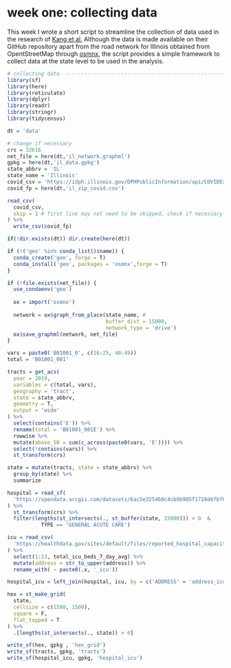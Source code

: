 # week one: collecting data 
This week I wrote a short script to streamline the collection of data used in the research of [Kang et al.](https://github.com/cybergis/COVID-19AccessibilityNotebook) Although the data is made available on their GitHub repository apart from the road network for Illinois obtained from OpentStreetMap through [osmnx](https://github.com/gboeing/osmnx), the script provides a simple framework to collect data at the state level to be used in the analysis.  

```r
# collecting data  --------------------------------------------------------
library(sf)
library(here)
library(reticulate)
library(dplyr)
library(readr)
library(stringr)
library(tidycensus)

dt = 'data'

# change if necessary 
crs = 32616 
net_file = here(dt,'il_network.graphml')
gpkg = here(dt,'il_data.gpkg')  
state_abbrv = 'IL'
state_name = 'Illinois'
covid_csv = 'https://idph.illinois.gov/DPHPublicInformation/api/COVIDExport/GetZip?format=csv'
covid_fp = here(dt,'il_zip_covid.csv') 

read_csv(
  covid_csv, 
  skip = 1 # first line may not need to be skipped, check if necessary
) %>% 
  write_csv(covid_fp)

if(!dir.exists(dt)) dir.create(here(dt))

if (!('geo' %in% conda_list()$name)) {
  conda_create('geo', forge = T)
  conda_install('geo', packages = 'osmnx',forge = T)
}

if (!file.exists(net_file)) {
  use_condaenv('geo')
  
  ox = import('osmnx')
  
  network = ox$graph_from_place(state_name, #
                                buffer_dist = 15000,
                                network_type = 'drive')
  ox$save_graphml(network, net_file)
}

vars = paste0('B01001_0', c(16:25, 40:49))
total = 'B01001_001'

tracts = get_acs(
  year = 2019,
  variables = c(total, vars),
  geography = 'tract',
  state = state_abbrv,
  geometry = T,
  output = 'wide'
) %>%
  select(contains('E')) %>%
  rename(total = 'B01001_001E') %>%
  rowwise %>%
  mutate(above_50 = sum(c_across(paste0(vars, 'E')))) %>%
  select(!contains(vars)) %>% 
  st_transform(crs) 

state = mutate(tracts, state = state_abbrv) %>%
  group_by(state) %>%
  summarize

hospital = read_sf(
  'https://opendata.arcgis.com/datasets/6ac5e325468c4cb9b905f1728d6fbf0f_0.geojson'
) %>%
  st_transform(crs) %>%
  filter(lengths(st_intersects(., st_buffer(state, 15000))) > 0  &
           TYPE == 'GENERAL ACUTE CARE')

icu = read_csv(
  'https://healthdata.gov/sites/default/files/reported_hospital_capacity_admissions_facility_level_weekly_average_timeseries_20210117.csv'
) %>%
  select(1:13, total_icu_beds_7_day_avg) %>%
  mutate(address = str_to_upper(address)) %>%
  rename_with( ~ paste0(.x, '_icu'))

hospital_icu = left_join(hospital, icu, by = c('ADDRESS' = 'address_icu'))

hex = st_make_grid(
  state,
  cellsize = c(1500, 1500),
  square = F,
  flat_topped = T
) %>%
  .[lengths(st_intersects(., state)) > 0]

write_sf(hex, gpkg , 'hex_grid')
write_sf(tracts, gpkg, 'tracts')
write_sf(hospital_icu, gpkg, 'hospital_icu')
```
